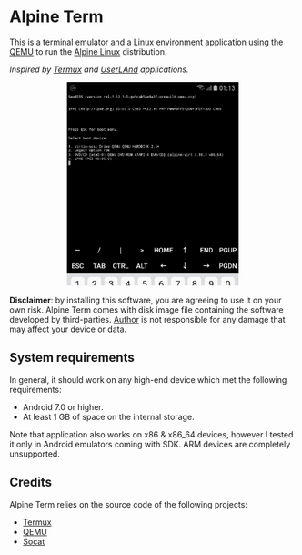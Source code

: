 # Alpine Term

This is a terminal emulator and a Linux environment application using
the [QEMU](https://qemu.org) to run the [Alpine Linux](https://alpinelinux.org)
distribution.

*Inspired by [Termux](https://github.com/termux/termux-app) and
[UserLAnd](https://github.com/CypherpunkArmory/UserLAnd) applications.*

<p align="center"><img src="help-page/img/demo_anim.gif" width="60%"></p>

**Disclaimer**: by installing this software, you are agreeing to use it
on your own risk. Alpine Term comes with disk image file containing the
software developed by third-parties. [Author](https://github.com/xeffyr)
is not responsible for any damage that may affect your device or data.

## System requirements

In general, it should work on any high-end device which met the following
requirements:

 - Android 7.0 or higher.
 - At least 1 GB of space on the internal storage.

Note that application also works on x86 & x86_64 devices, however I tested
it only in Android emulators coming with SDK. ARM devices are completely
unsupported.

## Credits

Alpine Term relies on the source code of the following projects:

 - [Termux](https://github.com/termux/termux-app)
 - [QEMU](https://qemu.org)
 - [Socat](http://www.dest-unreach.org/socat/)
